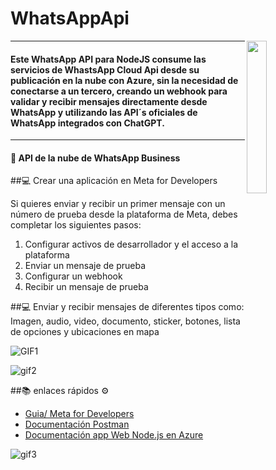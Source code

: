 # WhatsAppApi

<img align='right' src='https://i.ibb.co/m4B7qXY/f0240000-b107-11ea-8c2e-02755c9b1505.png' width='25%'> 



---

#### Este WhatsApp API para NodeJS consume las servicios de WhastsApp Cloud Api desde su publicación en la nube con Azure, sin la necesidad de conectarse a un tercero, creando un webhook para validar y recibir mensajes directamente desde WhatsApp y utilizando las API´s oficiales de WhatsApp integrados con ChatGPT.

---

#### 🌱 API de la nube de WhatsApp Business




##💻 Crear una aplicación en Meta for Developers

<p>Si quieres enviar y recibir un primer mensaje con un número de prueba desde la plataforma de Meta, debes completar los siguientes pasos:</p>
<ol>
    <li>Configurar activos de desarrollador y el acceso a la plataforma</li>
    <li>Enviar un mensaje de prueba</li>
    <li>Configurar un webhook</li>
    <li>Recibir un mensaje de prueba</li>
</ol>

##💻 Enviar y recibir mensajes de diferentes tipos como: Imagen, audio, video, documento, sticker, botones, lista de opciones y ubicaciones en mapa


![GIF1](https://github.com/LIZGRICAS/WhatsAppApi/assets/102168375/8ac9eab8-a20f-407d-b4b0-c3089431c6b5)

![gif2](https://github.com/LIZGRICAS/WhatsAppApi/assets/102168375/6080ac8c-5b3a-4641-b615-d25c3a5ee921)



##📚 enlaces rápidos ⚙

* [Guia/ Meta for Developers](https://developers.facebook.com/apps/) 
* [Documentación Postman](https://docs.wwebjs.dev/)
* [Documentación app Web Node.js en Azure](https://learn.microsoft.com/en-us/azure/app-service/quickstart-nodejs?tabs=windows&pivots=development-environment-vscode)

![gif3](https://github.com/LIZGRICAS/WhatsAppApi/assets/102168375/883cc25c-0761-4a3a-a554-23c5f6a76c14)

